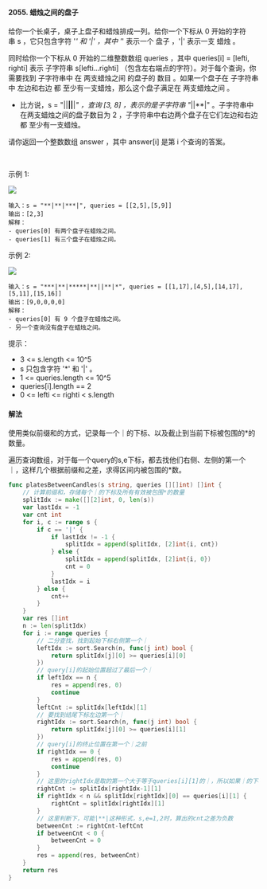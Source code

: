 #### 2055. 蜡烛之间的盘子
给你一个长桌子，桌子上盘子和蜡烛排成一列。给你一个下标从 0 开始的字符串 s ，它只包含字符 '*' 和 '|' ，其中 '*' 表示一个 盘子 ，'|' 表示一支 蜡烛 。

同时给你一个下标从 0 开始的二维整数数组 queries ，其中 queries[i] = [lefti, righti] 表示 子字符串 s[lefti...righti] （包含左右端点的字符）。对于每个查询，你需要找到 子字符串中 在 两支蜡烛之间 的盘子的 数目 。如果一个盘子在 子字符串中 左边和右边 都 至少有一支蜡烛，那么这个盘子满足在 两支蜡烛之间 。

- 比方说，s = "||**||**|*" ，查询 [3, 8] ，表示的是子字符串 "*||**|" 。子字符串中在两支蜡烛之间的盘子数目为 2 ，子字符串中右边两个盘子在它们左边和右边 都 至少有一支蜡烛。

请你返回一个整数数组 answer ，其中 answer[i] 是第 i 个查询的答案。

 

示例 1:

![](https://assets.leetcode.com/uploads/2021/10/04/ex-1.png)
```
输入：s = "**|**|***|", queries = [[2,5],[5,9]]
输出：[2,3]
解释：
- queries[0] 有两个盘子在蜡烛之间。
- queries[1] 有三个盘子在蜡烛之间。
```
  示例 2:

![](https://assets.leetcode.com/uploads/2021/10/04/ex-2.png)
```
输入：s = "***|**|*****|**||**|*", queries = [[1,17],[4,5],[14,17],[5,11],[15,16]]
输出：[9,0,0,0,0]
解释：
- queries[0] 有 9 个盘子在蜡烛之间。
- 另一个查询没有盘子在蜡烛之间。
```

提示：

- 3 <= s.length <= 10^5
- s 只包含字符 '*' 和 '|' 。
- 1 <= queries.length <= 10^5
- queries[i].length == 2
- 0 <= lefti <= righti < s.length

#### 解法
使用类似前缀和的方式，记录每一个｜的下标、以及截止到当前下标被包围的*的数量。

遍历查询数组，对于每一个query的s,e下标，都去找他们右侧、左侧的第一个｜，这样几个根据前缀和之差，求得区间内被包围的*数。

```go
func platesBetweenCandles(s string, queries [][]int) []int {
    // 计算前缀和，存储每个｜的下标及所有有效被包围*的数量
    splitIdx := make([][2]int, 0, len(s))
    var lastIdx = -1
    var cnt int 
    for i, c := range s {
        if c == '|' {
            if lastIdx != -1 {
                splitIdx = append(splitIdx, [2]int{i, cnt})
            } else {
                splitIdx = append(splitIdx, [2]int{i, 0})
                cnt = 0
            }
            lastIdx = i
        } else {
            cnt++
        }
    }
    var res []int
    n := len(splitIdx)
    for i := range queries {
    	// 二分查找，找到起始下标右侧第一个｜
        leftIdx := sort.Search(n, func(j int) bool {
            return splitIdx[j][0] >= queries[i][0]
        })
        // query[i]的起始位置超过了最后一个｜
        if leftIdx == n {
            res = append(res, 0)
            continue
        }
        leftCnt := splitIdx[leftIdx][1]
        // 要找到结尾下标左边第一个｜
        rightIdx := sort.Search(n, func(j int) bool {
            return splitIdx[j][0] >= queries[i][1]
        })
        // query[i]的终止位置在第一个｜之前
        if rightIdx == 0 {
            res = append(res, 0)
            continue
        }
        // 这里的rightIdx是取的第一个大于等于queries[i][1]的｜，所以如果｜的下标恰好等于queries[i][1]，就不需要前移rightIdx了
        rightCnt := splitIdx[rightIdx-1][1]
        if rightIdx < n && splitIdx[rightIdx][0] == queries[i][1] {
            rightCnt = splitIdx[rightIdx][1]
        }
        // 这里判断下，可能|**|这种形式，s,e=1,2时，算出的cnt之差为负数
        betweenCnt := rightCnt-leftCnt
        if betweenCnt < 0 {
            betweenCnt = 0
        }
        res = append(res, betweenCnt)
    }
    return res
}
```